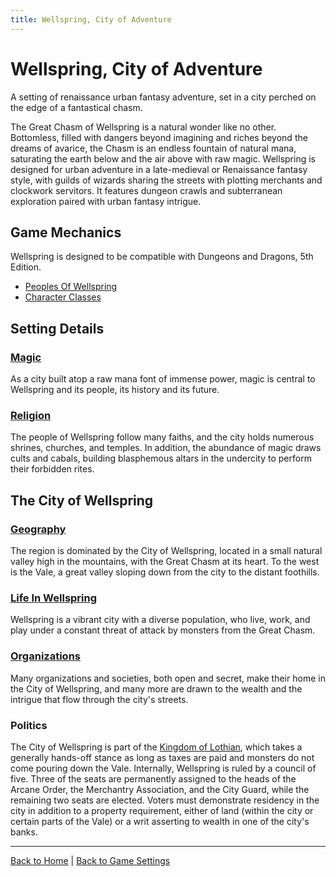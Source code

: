 ```yaml
---
title: Wellspring, City of Adventure
---
```


# Wellspring, City of Adventure

A setting of renaissance urban fantasy adventure, set in a city perched on the edge of a fantastical chasm.

The Great Chasm of Wellspring is a natural wonder like no other. Bottomless, filled with dangers beyond imagining and riches beyond the dreams of avarice, the Chasm is an endless fountain of natural mana, saturating the earth below and the air above with raw magic. Wellspring is designed for urban adventure in a late-medieval or Renaissance fantasy style, with guilds of wizards sharing the streets with plotting merchants and clockwork servitors. It features dungeon crawls and subterranean exploration paired with urban fantasy intrigue.

## Game Mechanics

Wellspring is designed to be compatible with Dungeons and Dragons, 5th Edition.

- [Peoples Of Wellspring]({{site.baseurl}}/settings/wellspring/peoples)
- [Character Classes]({{site.baseurl}}/settings/wellspring/classes)

## Setting Details

<!-- ### Geography -->

### [Magic]({{site.baseurl}}/settings/wellspring/magic)

As a city built atop a raw mana font of immense power, magic is central to Wellspring and its people, its history and its future.

### [Religion]({{site.baseurl}}/settings/wellspring/religion)

The people of Wellspring follow many faiths, and the city holds numerous shrines, churches, and temples. In addition, the abundance of magic draws cults and cabals, building blasphemous altars in the undercity to perform their forbidden rites.

## The City of Wellspring

### [Geography]({{site.baseurl}}/settings/wellspring/geography)

The region is dominated by the City of Wellspring, located in a small natural valley high in the mountains, with the Great Chasm at its heart. To the west is the Vale, a great valley sloping down from the city to the distant foothills.

### [Life In Wellspring]({{site.baseurl}}/settings/wellspring/life)

Wellspring is a vibrant city with a diverse population, who live, work, and play under a constant threat of attack by monsters from the Great Chasm.

### [Organizations]({{site.baseurl}}/settings/wellspring/organizations)

Many organizations and societies, both open and secret, make their home in the City of Wellspring, and many more are drawn to the wealth and the intrigue that flow through the city's streets.

### Politics

The City of Wellspring is part of the [Kingdom of Lothian](./geography#the-kingdom-of-lothian), which takes a generally hands-off stance as long as taxes are paid and monsters do not come pouring down the Vale. Internally, Wellspring is ruled by a council of five. Three of the seats are permanently assigned to the heads of the Arcane Order, the Merchantry Association, and the City Guard, while the remaining two seats are elected. Voters must demonstrate residency in the city in addition to a property requirement, either of land (within the city or certain parts of the Vale) or a writ asserting to wealth in one of the city's banks.

---

[Back to Home]({{site.baseurl}}/)
|
[Back to Game Settings]({{site.baseurl}}/settings)
